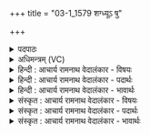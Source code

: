 +++
title = "03-1_1579 शग्ध्यूऽ षु"

+++
<details><summary>पदपाठः</summary>

श꣣ग्धि꣢। उ꣣। सु꣢। श꣣चीपते। शची। पते। इ꣡न्द्र꣢꣯। वि꣡श्वा꣢꣯भिः। ऊ꣣ति꣡भिः꣢। भ꣡ग꣢꣯म्। न। हि। त्वा꣣। यश꣡स꣢म्। व꣣सुवि꣡द꣢म्। व꣣सु। वि꣡द꣢꣯म्। अ꣡नु꣢꣯। शू꣣र। च꣡रा꣢꣯मसि। १५७९।
</details>

<details><summary>अधिमन्त्रम् (VC)</summary>

- इन्द्रः
- भर्गः प्रागाथः
- बार्हतः प्रगाथः (विषमा बृहती, समा सतोबृहती)
- मध्यमः
</details>

<details><summary>हिन्दी : आचार्य रामनाथ वेदालंकार - विषयः</summary>

प्रथम ऋचा की व्याख्या पूर्वार्चिक में २५३ क्रमाङ्क पर परमात्मा और राजा के विषय में हो चुकी है। यहाँ अपने अन्तरात्मा को प्रबोधन है।
</details>

<details><summary>हिन्दी : आचार्य रामनाथ वेदालंकार - पदार्थः</summary>

पदार्थान्वयभाषाः -  हे (शचीपते) प्रज्ञा और कर्म के स्वामिन् ! (इन्द्र) मेरे अन्तरात्मन् ! तू (विश्वाभिः) सब (ऊतिभिः) प्रगतियों से (उ सु) भली-भाँति (शग्धि) सशक्त हो। हे (शूर) शूरवीर ! (भगं न) सूर्य के समान (यशसम्) यशस्वी और (वसुविदम्) ऐश्वर्यों को पानेवाले (त्वा) तेरा, हम (अनु चरामसि) सेवन करते हैं ॥१॥ यहाँ उपमालङ्कार है ॥१॥
</details>

<details><summary>हिन्दी : आचार्य रामनाथ वेदालंकार - भावार्थः</summary>

भावार्थभाषाः -  अपने आत्मा को प्रबुद्ध करके ही मनुष्य उन्नति कर सकते हैं ॥१॥
</details>

<details><summary>संस्कृत : आचार्य रामनाथ वेदालंकार - विषयः</summary>

तत्र प्रथमा ऋक् पूर्वार्चिके २५३ क्रमाङ्के परमात्मनृपत्योर्विषये व्याख्याता। अत्र स्वान्तरात्मा प्रबोध्यते।
</details>

<details><summary>संस्कृत : आचार्य रामनाथ वेदालंकार - पदार्थः</summary>

पदार्थान्वयभाषाः -  हे (शचीपते) प्रज्ञायाः कर्मणश्च स्वामिन् (इन्द्र) मदीय अन्तरात्मन् ! त्वम् (विश्वाभिः) सर्वाभिः (ऊतिभिः) प्रगतिभिः (उ सु) सम्यक् (शग्धि) शक्तो भव। हे (शूर) वीर ! (भगं न) सूर्यमिव (यशसम्) यशस्विनम्, (वसुविदम्) ऐश्वर्याणां प्रापकम् (त्वा) त्वाम्, वयम् (अनु चरामसि) सेवामहे ॥१॥ अत्रोपमालङ्कारः ॥१॥
</details>

<details><summary>संस्कृत : आचार्य रामनाथ वेदालंकार - भावार्थः</summary>

भावार्थभाषाः -  स्वात्मानं प्रबोध्यैव मनुष्या उन्नतिं कर्तुं शक्नुवन्ति ॥१॥
</details>